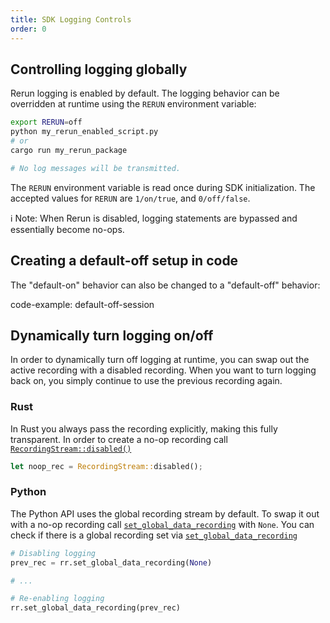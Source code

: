 ```yaml
---
title: SDK Logging Controls
order: 0
---
```


## Controlling logging globally

Rerun logging is enabled by default. The logging behavior can be overridden at runtime using the `RERUN` environment variable:

```sh
export RERUN=off
python my_rerun_enabled_script.py
# or
cargo run my_rerun_package

# No log messages will be transmitted.
```

The `RERUN` environment variable is read once during SDK initialization. The accepted values for `RERUN` are `1/on/true`, and `0/off/false`.

ℹ️ Note: When Rerun is disabled, logging statements are bypassed and essentially become no-ops.

## Creating a default-off setup in code

The "default-on" behavior can also be changed to a "default-off" behavior:

code-example: default-off-session

## Dynamically turn logging on/off

In order to dynamically turn off logging at runtime, you can swap out the active recording with a disabled recording.
When you want to turn logging back on, you simply continue to use the previous recording again.

### Rust

In Rust you always pass the recording explicitly, making this fully transparent.
In order to create a no-op recording call [`RecordingStream::disabled()`](https://docs.rs/rerun/latest/rerun/recording_stream/struct.RecordingStream.html#disabled)

```rust
let noop_rec = RecordingStream::disabled();
```

### Python

The Python API uses the global recording stream by default.
To swap it out with a no-op recording call [`set_global_data_recording`](https://ref.rerun.io/docs/python/latest/package/rerun/__init__/#rerun.set_global_data_recording) with `None`. You can check if there is a global recording set via [`set_global_data_recording`](https://ref.rerun.io/docs/python/latest/package/rerun/__init__/#rerun.set_global_data_recording)

```python
# Disabling logging
prev_rec = rr.set_global_data_recording(None)

# ...

# Re-enabling logging
rr.set_global_data_recording(prev_rec)
```

